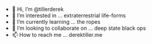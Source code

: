 - 👋 Hi, I’m @tillerderek
- 👀 I’m interested in ... extraterrestrial life-forms
- 🌱 I’m currently learning ... the ropes
- 💞️ I’m looking to collaborate on ... deep state black ops
- 📫 How to reach me ... derektiller.me

<!---
tillerderek/tillerderek is a ✨ special ✨ repository because its `README.md` (this file) appears on your GitHub profile.
You can click the Preview link to take a look at your changes.
--->
